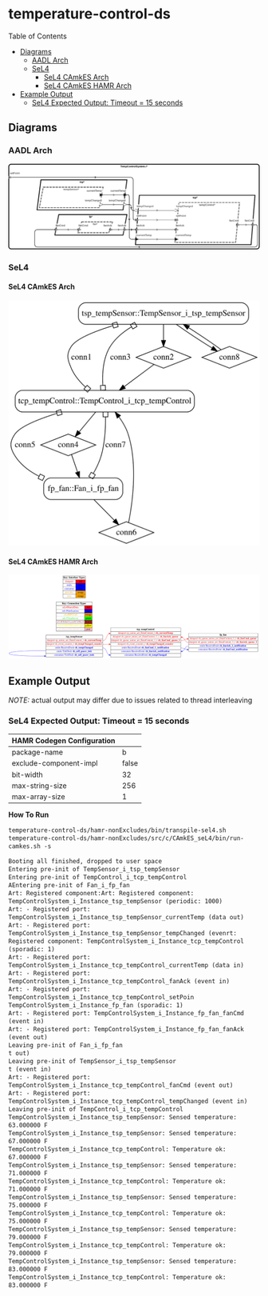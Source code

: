 # temperature-control-ds

 Table of Contents
  * [Diagrams](#diagrams)
    * [AADL Arch](#aadl-arch)
    * [SeL4](#sel4)
      * [SeL4 CAmkES Arch](#sel4-camkes-arch)
      * [SeL4 CAmkES HAMR Arch](#sel4-camkes-hamr-arch)
  * [Example Output](#example-output)
    * [SeL4 Expected Output: Timeout = 15 seconds](#sel4-expected-output-timeout--15-seconds)

## Diagrams
### AADL Arch
![AADL Arch](aadl/diagrams/aadl-arch.png)

### SeL4
#### SeL4 CAmkES Arch
![SeL4 CAmkES Arch](aadl/diagrams/CAmkES-arch-SeL4.svg)

#### SeL4 CAmkES HAMR Arch
![SeL4 CAmkES HAMR Arch](aadl/diagrams/CAmkES-HAMR-arch-SeL4.svg)

## Example Output
*NOTE:* actual output may differ due to issues related to thread interleaving
### SeL4 Expected Output: Timeout = 15 seconds

  |HAMR Codegen Configuration| |
  |--|--|
  | package-name | b |
  | exclude-component-impl | false |
  | bit-width | 32 |
  | max-string-size | 256 |
  | max-array-size | 1 |


  **How To Run**
  ```
  temperature-control-ds/hamr-nonExcludes/bin/transpile-sel4.sh
  temperature-control-ds/hamr-nonExcludes/src/c/CAmkES_seL4/bin/run-camkes.sh -s
  ```

  ```
  Booting all finished, dropped to user space
  Entering pre-init of TempSensor_i_tsp_tempSensor
  Entering pre-init of TempControl_i_tcp_tempControl
  AEntering pre-init of Fan_i_fp_fan
  Art: Registered component:Art: Registered component: TempControlSystem_i_Instance_tsp_tempSensor (periodic: 1000)
  Art: - Registered port: TempControlSystem_i_Instance_tsp_tempSensor_currentTemp (data out)
  Art: - Registered port: TempControlSystem_i_Instance_tsp_tempSensor_tempChanged (evenrt: Registered component: TempControlSystem_i_Instance_tcp_tempControl (sporadic: 1)
  Art: - Registered port: TempControlSystem_i_Instance_tcp_tempControl_currentTemp (data in)
  Art: - Registered port: TempControlSystem_i_Instance_tcp_tempControl_fanAck (event in)
  Art: - Registered port: TempControlSystem_i_Instance_tcp_tempControl_setPoin TempControlSystem_i_Instance_fp_fan (sporadic: 1)
  Art: - Registered port: TempControlSystem_i_Instance_fp_fan_fanCmd (event in)
  Art: - Registered port: TempControlSystem_i_Instance_fp_fan_fanAck (event out)
  Leaving pre-init of Fan_i_fp_fan
  t out)
  Leaving pre-init of TempSensor_i_tsp_tempSensor
  t (event in)
  Art: - Registered port: TempControlSystem_i_Instance_tcp_tempControl_fanCmd (event out)
  Art: - Registered port: TempControlSystem_i_Instance_tcp_tempControl_tempChanged (event in)
  Leaving pre-init of TempControl_i_tcp_tempControl
  TempControlSystem_i_Instance_tsp_tempSensor: Sensed temperature: 63.000000 F
  TempControlSystem_i_Instance_tsp_tempSensor: Sensed temperature: 67.000000 F
  TempControlSystem_i_Instance_tcp_tempControl: Temperature ok: 67.000000 F
  TempControlSystem_i_Instance_tsp_tempSensor: Sensed temperature: 71.000000 F
  TempControlSystem_i_Instance_tcp_tempControl: Temperature ok: 71.000000 F
  TempControlSystem_i_Instance_tsp_tempSensor: Sensed temperature: 75.000000 F
  TempControlSystem_i_Instance_tcp_tempControl: Temperature ok: 75.000000 F
  TempControlSystem_i_Instance_tsp_tempSensor: Sensed temperature: 79.000000 F
  TempControlSystem_i_Instance_tcp_tempControl: Temperature ok: 79.000000 F
  TempControlSystem_i_Instance_tsp_tempSensor: Sensed temperature: 83.000000 F
  TempControlSystem_i_Instance_tcp_tempControl: Temperature ok: 83.000000 F

  ```